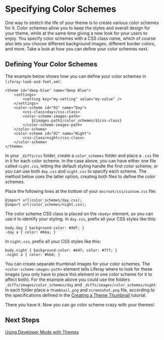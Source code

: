 # Specifying Color Schemes

One way to stretch the life of your theme is to create various color
schemes for it. Color schemes allow you to keep the styles and overall
design for your theme, while at the same time giving a new look for your users 
to enjoy. You specify color schemes with a CSS class name, which of course also 
lets you choose different background images, different border colors, and more. 
Take a look at how you can define your color schemes next.

## Defining Your Color Schemes

The example below shows how you can define your color schemes in 
`liferay-look-and-feel.xml`:

    <theme id="deep-blue" name="Deep Blue">
        <settings>
            <setting key="my-setting" value="my-value" />
        </settings>
        <color-scheme id="01" name="Day">
            <css-class>day</css-class>
            <color-scheme-images-path>
                ${images-path}/color_schemes/${css-class}
            </color-scheme-images-path>
        </color-scheme>
        <color-scheme id="02" name="Night">
            <css-class>night</css-class>
        </color-scheme>
    </theme>

In your `_diffs/css` folder, create a `color_schemes` folder and place a `.css`
file in it for each color scheme. In the case above, you can have either one 
file called `night.css`, letting the default styling handle the first color 
scheme, or you can use both `day.css` and `night.css` to specify each scheme. 
The method below uses the latter option, creating both files to define the color 
schemes.

Place the following lines at the bottom of your `docroot/css/custom.css` file:

    @import url(color_schemes/day.css);
    @import url(color_schemes/night.css);

The color scheme CSS class is placed on the `<body>` element, so you can use it
to identify your styling. In `day.css`, prefix all your CSS styles like this:

    body.day { background-color: #ddf; }
    .day a { color: #66a; }

In `night.css`, prefix all your CSS styles like this:

    body.night { background-color: #447; color: #777; }
    .night a { color: #bbd; }

You can create separate thumbnail images for your color schemes. The
`<color-scheme-images-path>` element tells Liferay where to look for these
images (you only have to place this element in one color scheme for it to affect
both). For the example above you could use the folders 
`_diffs/images/color_schemes/day` and `_diffs/images/color_schemes/night`. In 
each folder place a `thumbnail.png` and `screenshot.png` file, according to the 
specifications defined in the [Creating a Theme Thumbnail](/tutorials/-/knowledge_base/creating-a-theme-thumbnail) 
tutorial.

There you have it. Now you can go color scheme crazy with your themes!

## Next Steps
<!-- URL will probably need updated when added to the new devsite-->
 [Using Developer Mode with Themes](/tutorials/-/knowledge_base/using-developer-mode)
